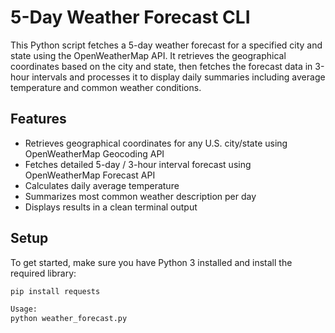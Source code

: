 # 5-Day Weather Forecast CLI

This Python script fetches a 5-day weather forecast for a specified city and state using the OpenWeatherMap API. It retrieves the geographical coordinates based on the city and state, then fetches the forecast data in 3-hour intervals and processes it to display daily summaries including average temperature and common weather conditions.

## Features

- Retrieves geographical coordinates for any U.S. city/state using OpenWeatherMap Geocoding API
- Fetches detailed 5-day / 3-hour interval forecast using OpenWeatherMap Forecast API
- Calculates daily average temperature
- Summarizes most common weather description per day
- Displays results in a clean terminal output

## Setup

To get started, make sure you have Python 3 installed and install the required library:

```bash
pip install requests

Usage:
python weather_forecast.py



